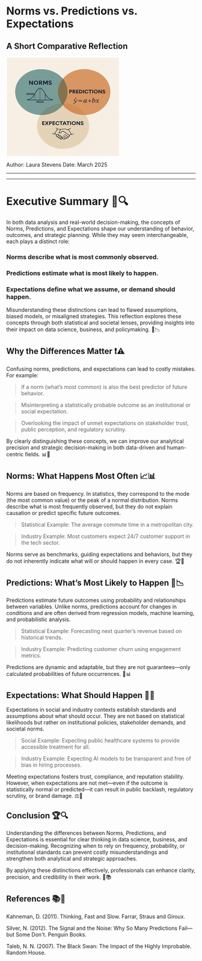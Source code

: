 
# Norms vs. Predictions vs. Expectations
## A Short Comparative Reflection
<img src="Picture1.png" alt="Venn Diagram" width="300" style="display: block; margin-left: 0;" />

Author: Laura Stevens
Date: March 2025
***
***
# Executive Summary 📌🔍

In both data analysis and real-world decision-making, the concepts of Norms, Predictions, and Expectations 
shape our understanding of behavior, outcomes, and strategic planning. While they may seem interchangeable, each plays a distinct role:

### Norms describe what is most commonly observed.

### Predictions estimate what is most likely to happen.

### Expectations define what we assume, or demand should happen.

Misunderstanding these distinctions can lead to flawed assumptions, biased models, or misaligned strategies. 
This reflection explores these concepts through both statistical and societal lenses, 
providing insights into their impact on data science, business, and policymaking. 🎯📉



## Why the Differences Matter ❗⚠️

Confusing norms, predictions, and expectations can lead to costly mistakes. For example:

> If a norm (what’s most common) is also the best predictor of future behavior.

> Misinterpreting a statistically probable outcome as an institutional or social expectation.

> Overlooking the impact of unmet expectations on stakeholder trust, public perception, and regulatory scrutiny.

By clearly distinguishing these concepts, we can improve our analytical precision and strategic decision-making in both data-driven and human-centric fields. 📊🔬

## Norms: What Happens Most Often 📈📊

Norms are based on frequency. In statistics, they correspond to the mode (the most common value) or the peak of a normal distribution. 
Norms describe what is most frequently observed, but they do not explain causation or predict specific future outcomes.
> Statistical Example: The average commute time in a metropolitan city.

> Industry Example: Most customers expect 24/7 customer support in the tech sector.

Norms serve as benchmarks, guiding expectations and behaviors, but they do not inherently indicate what will or should happen in every case. 🏆📏



## Predictions: What’s Most Likely to Happen 🔮📉

Predictions estimate future outcomes using probability and relationships between variables. Unlike norms, predictions account for changes in conditions and are often derived from regression models, machine learning, and probabilistic analysis.

> Statistical Example: Forecasting next quarter’s revenue based on historical trends.

> Industry Example: Predicting customer churn using engagement metrics.

Predictions are dynamic and adaptable, but they are not guarantees—only calculated probabilities of future occurrences. 🎲📊



## Expectations: What Should Happen 🎯🤝

Expectations in social and industry contexts establish standards and assumptions about what should occur. They are not based on statistical likelihoods but rather on institutional policies, stakeholder demands, and societal norms.

> Social Example: Expecting public healthcare systems to provide accessible treatment for all.

> Industry Example: Expecting AI models to be transparent and free of bias in hiring processes.

Meeting expectations fosters trust, compliance, and reputation stability. However, when expectations are not met—even if the outcome is statistically normal or predicted—it can result in public backlash, regulatory scrutiny, or brand damage. ⚖️💼



## Conclusion 🏆🔍

Understanding the differences between Norms, Predictions, and Expectations is essential for clear thinking in data science, business, and decision-making. Recognizing when to rely on frequency, probability, or institutional standards can prevent costly misunderstandings and strengthen both analytical and strategic approaches.

By applying these distinctions effectively, professionals can enhance clarity, precision, and credibility in their work. 🎯📚



## References 📚📖

Kahneman, D. (2011). Thinking, Fast and Slow. Farrar, Straus and Giroux.

Silver, N. (2012). The Signal and the Noise: Why So Many Predictions Fail—but Some Don't. Penguin Books.

Taleb, N. N. (2007). The Black Swan: The Impact of the Highly Improbable. Random House.





